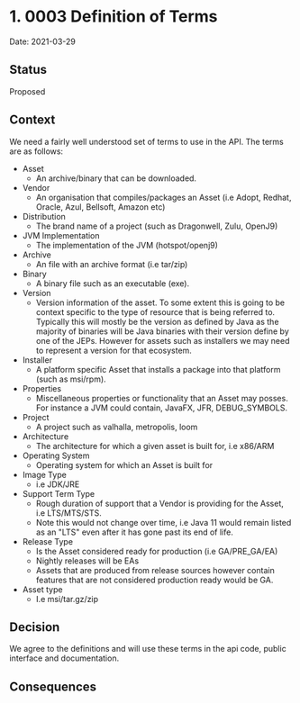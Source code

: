 # 1. 0003 Definition of Terms

Date: 2021-03-29

## Status

Proposed

## Context

We need a fairly well understood set of terms to use in the API. The terms are as follows:

- Asset
    - An archive/binary that can be downloaded.
- Vendor
    - An organisation that compiles/packages an Asset (i.e Adopt, Redhat, Oracle, Azul, Bellsoft, Amazon etc)
- Distribution
    - The brand name of a project (such as Dragonwell, Zulu, OpenJ9)
- JVM Implementation
    - The implementation of the JVM (hotspot/openj9)
- Archive
    - An file with an archive format (i.e tar/zip)
- Binary
    - A binary file such as an executable (exe).
- Version
    - Version information of the asset. To some extent this is going to be context specific to the type of resource that is being referred to. Typically this will mostly be the version as defined by Java as the majority of binaries will be Java binaries with their version define by one of the JEPs. However for assets such as installers we may need to represent a version for that ecosystem.
- Installer
    - A platform specific Asset that installs a package into that platform (such as msi/rpm).
- Properties
    - Miscellaneous properties or functionality that an Asset may posses. For instance a JVM could contain, JavaFX, JFR, DEBUG_SYMBOLS.
- Project
    - A project such as valhalla, metropolis, loom
- Architecture
    - The architecture for which a given asset is built for, i.e x86/ARM
- Operating System
    - Operating system for which an Asset is built for
- Image Type
    - i.e JDK/JRE
- Support Term Type
    - Rough duration of support that a Vendor is providing for the Asset, i.e LTS/MTS/STS.
    - Note this would not change over time, i.e Java 11 would remain listed as an "LTS" even after it has gone past its end of life.
- Release Type
    - Is the Asset considered ready for production (i.e GA/PRE_GA/EA)
    - Nightly releases will be EAs
    - Assets that are produced from release sources however contain features that are not considered production ready would be GA.
- Asset type
    - I.e msi/tar.gz/zip

## Decision

We agree to the definitions and will use these terms in the api code, public interface and documentation.

## Consequences
